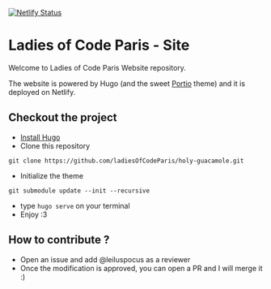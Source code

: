 [![Netlify Status](https://api.netlify.com/api/v1/badges/dbe83241-5d86-4082-a9c1-684307941658/deploy-status)](https://app.netlify.com/sites/affectionate-hermann-4bed1a/deploys)

# Ladies of Code Paris - Site 

Welcome to Ladies of Code Paris Website repository. 

The website is powered by Hugo (and the sweet [Portio](https://github.com/StaticMania/portio-hugo) theme) and it is deployed on Netlify. 

## Checkout the project 
- [Install Hugo](https://gohugo.io/getting-started/installing/)
- Clone this repository
```
git clone https://github.com/ladiesOfCodeParis/holy-guacamole.git
```
- Initialize the theme 
```
git submodule update --init --recursive
```
- type `hugo serve` on your terminal
- Enjoy :3 

## How to contribute ?
- Open an issue and add @leiluspocus as a reviewer
- Once the modification is approved, you can open a PR and I will merge it :) 
